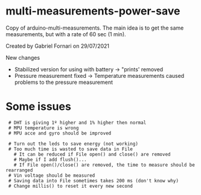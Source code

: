 # multi-measurements-power-save

Copy of arduino-multi-measurements. The main idea is to get the same measurements, but with a rate of 60 sec (1 min). 


Created by Gabriel Fornari on 29/07/2021

New changes
   - Stabilized version for using with battery
     -> "prints' removed
   - Pressure measurement fixed 
     -> Temperature measurements caused problems to the pressure measurement
     
   # Some issues   
     # DHT is giving 1º higher and 1% higher then normal
     # MPU temperature is wrong
     # MPU acce and gyro should be improved

     # Turn out the leds to save energy (not working)
     # Too much time is wasted to save data in File
       # It can be reduced if File open() and close() are removed
       # Maybe if I add flush()...
       # If File open()/close() are removed, the time to measure should be rearranged
     # Vin voltage should be measured
     # Saving data into File sometimes takes 200 ms (don't know why)
     # Change millis() to reset it every new second
